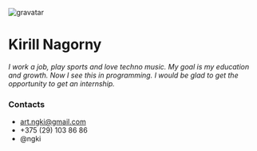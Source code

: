![gravatar](https://www.gravatar.com/avatar/d83e5f07fd51b36430b5eca94d8804df?s=300)

# Kirill Nagorny

*I work a job, play sports and love techno music. My goal is my education and growth. Now I see this in programming. I would be glad to get the opportunity to get an internship.*

### Contacts

* art.ngki@gmail.com
* +375 (29) 103 86 86
* @ngki
